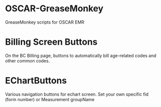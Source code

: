 # OSCAR-GreaseMonkey
GreaseMonkey scripts for OSCAR EMR

# Billing Screen Buttons
On the BC Billing page, buttons to automatically bill age-related codes and other common codes. 

# EChartButtons
Various navigation buttons for echart screen.  Set your own specific fid (form number) or Measurement groupName
